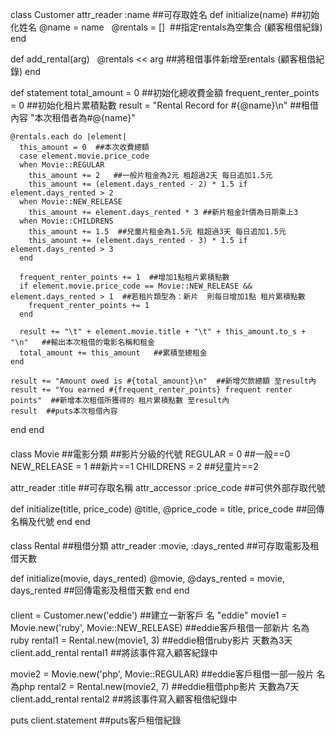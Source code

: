 class Customer
  attr_reader :name ##可存取姓名
  def initialize(name) ##初始化姓名
    @name    = name
    @rentals = []  ##指定rentals為空集合 (顧客租借紀錄)
  end

  def add_rental(arg)
    @rentals << arg  ##將租借事件新增至rentals (顧客租借紀錄)
  end

  def statement
    total_amount = 0  ##初始化總收費金額
    frequent_renter_points = 0  ##初始化租片累積點數
    result = "Rental Record for #{@name}\n" ##租借內容  "本次租借者為#@{name}"
    
    @rentals.each do |element|
      this_amount = 0  ##本次收費總額
      case element.movie.price_code 
      when Movie::REGULAR
        this_amount += 2   ##一般片租金為2元 租超過2天 每日追加1.5元
        this_amount += (element.days_rented - 2) * 1.5 if element.days_rented > 2
      when Movie::NEW_RELEASE
        this_amount += element.days_rented * 3 ##新片租金計價為日期乘上3
      when Movie::CHILDRENS
        this_amount += 1.5  ##兒童片租金為1.5元 租超過3天 每日追加1.5元
        this_amount += (element.days_rented - 3) * 1.5 if element.days_rented > 3
      end

      frequent_renter_points += 1  ##增加1點租片累積點數
      if element.movie.price_code == Movie::NEW_RELEASE && element.days_rented > 1  ##若租片類型為：新片  則每日增加1點 租片累積點數
        frequent_renter_points += 1
      end

      result += "\t" + element.movie.title + "\t" + this_amount.to_s + "\n"   ##輸出本次租借的電影名稱和租金
      total_amount += this_amount   ##累積至總租金
    end

    result += "Amount owed is #{total_amount}\n"  ##新增欠款總額 至result內
    result += "You earned #{frequent_renter_points} frequent renter points"  ##新增本次租借所獲得的 租片累積點數 至result內
    result  ##puts本次租借內容
  end
end

####

class Movie  ##電影分類
##影片分級的代號
  REGULAR     = 0  ##一般==0
  NEW_RELEASE = 1  ##新片==1
  CHILDRENS   = 2  ##兒童片==2
  
  attr_reader :title ##可存取名稱
  attr_accessor :price_code ##可供外部存取代號
  
  def initialize(title, price_code)
    @title, @price_code = title, price_code  ##回傳名稱及代號
  end
end

####

class Rental  ##租借分類
  attr_reader :movie, :days_rented  ##可存取電影及租借天數
  
  def initialize(movie, days_rented)
    @movie, @days_rented = movie, days_rented  ##回傳電影及租借天數
  end
end

####

client = Customer.new('eddie')  ##建立一新客戶  名 "eddie"
movie1 = Movie.new('ruby', Movie::NEW_RELEASE)  ##eddie客戶租借一部新片  名為ruby
rental1 = Rental.new(movie1, 3) ##eddie租借ruby影片 天數為3天
client.add_rental rental1  ##將該事件寫入顧客紀錄中

movie2 = Movie.new('php', Movie::REGULAR)  ##eddie客戶租借一部一般片  名為php
rental2 = Rental.new(movie2, 7)  ##eddie租借php影片 天數為7天
client.add_rental rental2  ##將該事件寫入顧客租借紀錄中

puts client.statement  ##puts客戶租借紀錄
